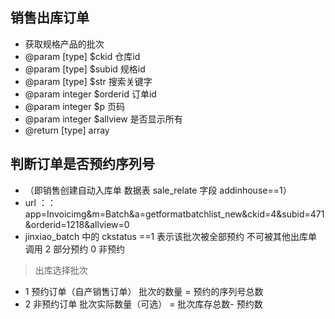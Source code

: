 ## 销售出库订单


 * 获取规格产品的批次
 * @param  [type]  $ckid  仓库id 
 * @param  [type]  $subid 规格id
 * @param  [type]  $str   搜索关键字
 * @param  integer $orderid     订单id
 * @param  integer $p     页码
 * @param  integer $allview     是否显示所有
 * @return [type]         array

## 判断订单是否预约序列号
 - （即销售创建自动入库单  数据表 sale_relate  字段 addinhouse==1）
 -  url ：： app=Invoicimg&m=Batch&a=getformatbatchlist_new&ckid=4&subid=471&orderid=1218&allview=0 
 - jinxiao_batch 中的 ckstatus ==1 表示该批次被全部预约 不可被其他出库单调用  2 部分预约  0 非预约

> 出库选择批次   
 - 1 预约订单（自产销售订单）  批次的数量 = 预约的序列号总数
 - 2 非预约订单  批次实际数量（可选） = 批次库存总数- 预约数


 